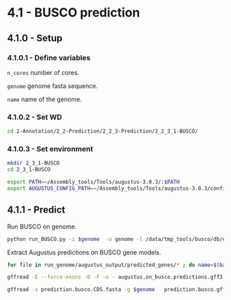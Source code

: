 4.1 - BUSCO prediction
======================

## 4.1.0 - Setup

### 4.1.0.1 - Define variables

`n_cores` number of cores.

`genome` genome fasta sequence.

`name` name of the genome.

### 4.1.0.2 - Set WD

```bash
cd 2-Annotation/2_2-Prediction/2_2_3-Prediction/2_2_3_1-BUSCO/
```

### 4.1.0.3 - Set environment

```bash
mkdir 2_3_1-BUSCO 
cd 2_3_1-BUSCO

export PATH=~/Assembly_tools/Tools/augustus-3.0.3/:$PATH
export AUGUSTUS_CONFIG_PATH=~/Assembly_tools/Tools/augustus-3.0.3/config/
```

4.1.1 - Predict
---------------

Run BUSCO on genome.

``` bash
python run_BUSCO.py -i $genome  -o genome -l /data/tmp_tools/busco/db/embryophyta_odb9/ -m genome -c $n_cores
```

Extract Augustus predictions on BUSCO gene models.

``` bash
for file in run_genome/augustus_output/predicted_genes/* ; do name=$(basename $file) ; cat $file | grep -v '^#' | grep -v "protein_match"| grep -v 'tss' | grep -v "codon" |grep -v tts|  grep -v intron | sed '/gene/ s:\(.*\)\(\tAUGUSTUS.*gene.*\)\t\(g.*\):\1\2\tID=\1.'"$name"'.\3: ; /transcript/ s:\(.*\)\tAUGUSTUS\ttranscript\(.*\)\t\(g.*\)\(\.t.*\):\1\tAUGUSTUS\tmRNA\2\tID=\1.'"$name"'.\3\4;Parent=\1.'"$name"'.\3: ; /exon/ s:\(.*\)\(\tAUGUSTUS.*\)transcript_id \"\(.*\)\"; gene_id "\(.*\)";$:\1\2Parent=\1.'"$name"'.\3;ID=\1.'"$name"'.\3.exon.:; /CDS/ s:\(.*\)\(\tAUGUSTUS.*\)transcript_id \"\(.*\)\"; gene_id "\(.*\)";$:\1\2Parent=\1.'"$name"'.\3;ID=\1.'"$name"'.\3.cds.:' | awk '{if ($3=="CDS" || $3=="exon") {print $0NR} else {print $0} } '; done > augustus.on_busco.predictions.gff3

gffread -E --force-exons -O -F -o - augustus.on_busco.predictions.gff3 | sed '1,1d;/CDS/ s/\(.*Parent=\)\(.*\)/\1\2;ID=\2.cds./;/exon/ s/\(.*Parent=\)\(.*\)/\1\2;ID=\2.exon./' | awk '{if ($3=="exon" || $3=="CDS" ) {print $0NR} else {print $0}   } ' | sed 's:AUGUSTUS:augustus_BUSCOv3:' >  prediction.busco.gff3

gffread -x prediction.busco.CDS.fasta -g $genome   prediction.busco.gff3
```
